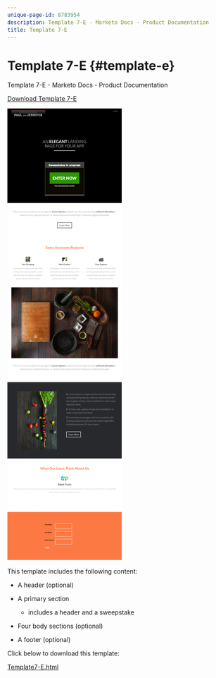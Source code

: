 ```yaml
---
unique-page-id: 8783954
description: Template 7-E - Marketo Docs - Product Documentation
title: Template 7-E
---
```


# Template 7-E {#template-e}

Template 7-E - Marketo Docs - Product Documentation

[Download Template 7-E](http://docs.marketo.com/download/attachments/8783954/template-7e.html?version=1&modificationdate=1437693434000&api=v2)

![](assets/image2015-7-29-15-3a11-3a34.png)

This template includes the following content:

* A header (optional)
* A primary section

    * includes a header and a sweepstake

* Four body sections (optional)
* A footer (optional)

Click below to download this template:

[Template7-E.html](http://docs.marketo.com/download/attachments/8783954/template-7e.html?version=1&modificationdate=1437693434000&api=v2)
